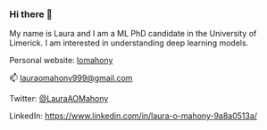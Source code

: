 ### Hi there 👋

My name is Laura and I am a ML PhD candidate in the University of Limerick. I am interested in understanding deep learning models. 

Personal website: [lomahony](https://lomahony.github.io/)

📫 lauraomahony999@gmail.com

Twitter: [@LauraAOMahony](https://twitter.com/LauraAOMahony)

LinkedIn: https://www.linkedin.com/in/laura-o-mahony-9a8a0513a/ 
